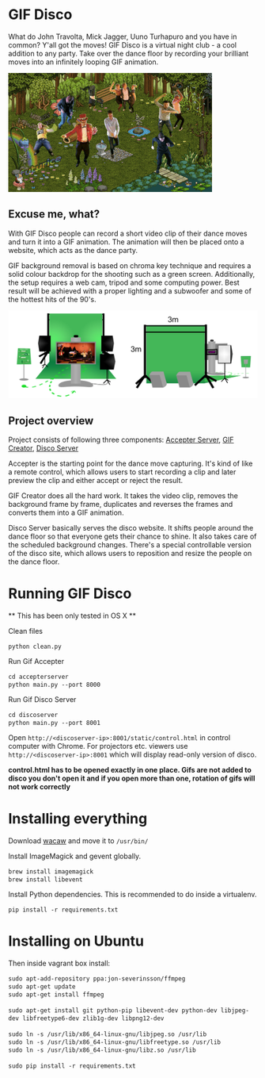 # GIF Disco

What do John Travolta, Mick Jagger, Uuno Turhapuro and you have in common? Y'all got the moves! GIF Disco is a virtual night club - a cool addition to any party. Take over the dance floor by recording your brilliant moves into an infinitely looping GIF animation. 

![Alt text](gif_disco.gif?raw=true "Party on!")

## Excuse me, what?

With GIF Disco people can record a short video clip of their dance moves and turn it into a GIF animation. The animation will then be placed onto a website, which acts as the dance party.

GIF background removal is based on chroma key technique and requires a solid colour backdrop for the shooting such as a green screen. Additionally, the setup requires a web cam, tripod and some computing power. Best result will be achieved with a proper lighting and a subwoofer and some of the hottest hits of the 90's.

![Alt text](disco_setup.jpg?raw=true "Disco setup")

## Project overview
Project consists of following three components: [Accepter Server](accepterserver), [GIF Creator](gifcreator), [Disco Server](discoserver)

Accepter is the starting point for the dance move capturing. It's kind of like a remote control, which allows users to start recording a clip and later preview the clip and either accept or reject the result.

GIF Creator does all the hard work. It takes the video clip, removes the background frame by frame, duplicates and reverses the frames and converts them into a GIF animation.

Disco Server basically serves the disco website. It shifts people around the dance floor so that everyone gets their chance to shine. It also takes care of the scheduled background changes. There's a special controllable version of the disco site, which allows users to reposition and resize the people on the dance floor.

# Running GIF Disco


** This has been only tested in OS X **

Clean files

    python clean.py

Run Gif Accepter

    cd accepterserver
    python main.py --port 8000


Run Gif Disco Server

    cd discoserver
    python main.py --port 8001


Open `http://<discoserver-ip>:8001/static/control.html` in control computer with Chrome. For projectors etc. viewers use `http://<discoserver-ip>:8001` which will display read-only version of disco.

**control.html has to be opened exactly in one place. Gifs are not added to disco you don't open it and if you open more than one, rotation of gifs will not work correctly**


# Installing everything

Download [wacaw](http://webcam-tools.sourceforge.net/#download) and move it to `/usr/bin/`

Install ImageMagick and gevent globally.

    brew install imagemagick
    brew install libevent



Install Python dependencies. This is recommended to do inside a virtualenv.

    pip install -r requirements.txt


# Installing on Ubuntu

Then inside vagrant box install:

    sudo apt-add-repository ppa:jon-severinsson/ffmpeg
    sudo apt-get update
    sudo apt-get install ffmpeg

    sudo apt-get install git python-pip libevent-dev python-dev libjpeg-dev libfreetype6-dev zlib1g-dev libpng12-dev

    sudo ln -s /usr/lib/x86_64-linux-gnu/libjpeg.so /usr/lib
    sudo ln -s /usr/lib/x86_64-linux-gnu/libfreetype.so /usr/lib
    sudo ln -s /usr/lib/x86_64-linux-gnu/libz.so /usr/lib

    sudo pip install -r requirements.txt

